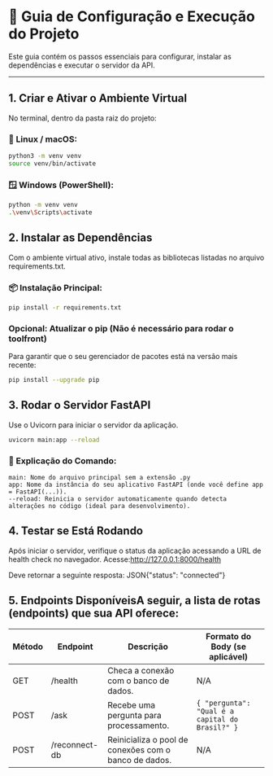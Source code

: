 # 🚀 Guia de Configuração e Execução do Projeto

Este guia contém os passos essenciais para configurar, instalar as dependências e executar o servidor da API.

---

## 1. Criar e Ativar o Ambiente Virtual

No terminal, dentro da pasta raiz do projeto:

### 🐧 Linux / macOS:

```bash
python3 -m venv venv
source venv/bin/activate
```

### 🪟 Windows (PowerShell):
```Bash
python -m venv venv
.\venv\Scripts\activate
```

## 2. Instalar as Dependências
Com o ambiente virtual ativo, instale todas as bibliotecas listadas no arquivo requirements.txt.

### 📦 Instalação Principal:
```Bash
pip install -r requirements.txt
```

### Opcional: Atualizar o pip (Não é necessário para rodar o toolfront)
Para garantir que o seu gerenciador de pacotes está na versão mais recente:
```Bash
pip install --upgrade pip
```

## 3. Rodar o Servidor FastAPI
Use o Uvicorn para iniciar o servidor da aplicação.

```Bash
uvicorn main:app --reload
```

### 📘 Explicação do Comando:
```
main: Nome do arquivo principal sem a extensão .py
app: Nome da instância do seu aplicativo FastAPI (onde você define app = FastAPI(...)).
--reload: Reinicia o servidor automaticamente quando detecta alterações no código (ideal para desenvolvimento).
```

## 4. Testar se Está Rodando
Após iniciar o servidor, verifique o status da aplicação acessando a URL de health check no navegador.
Acesse:http://127.0.0.1:8000/health

Deve retornar a seguinte resposta:
JSON{"status": "connected"}

## 5. Endpoints DisponíveisA seguir, a lista de rotas (endpoints) que sua API oferece:

| Método | Endpoint      | Descrição                                             | Formato do Body (se aplicável)                                  |
|---------|----------------|-------------------------------------------------------|------------------------------------------------------------------|
| GET     | /health        | Checa a conexão com o banco de dados.                 | N/A                                                              |
| POST    | /ask           | Recebe uma pergunta para processamento.               | `{ "pergunta": "Qual é a capital do Brasil?" }`                 |
| POST    | /reconnect-db  | Reinicializa o pool de conexões com o banco de dados. | N/A                                                              |
